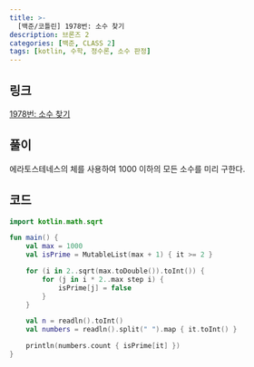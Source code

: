 ```yaml
---
title: >-
  [백준/코틀린] 1978번: 소수 찾기
description: 브론즈 2
categories: [백준, CLASS 2]
tags: [kotlin, 수학, 정수론, 소수 판정]
---
```


## 링크
[1978번: 소수 찾기](https://www.acmicpc.net/problem/1978)

## 풀이
에라토스테네스의 체를 사용하여 1000 이하의 모든 소수를 미리 구한다.

## 코드
```kotlin
import kotlin.math.sqrt

fun main() {
    val max = 1000
    val isPrime = MutableList(max + 1) { it >= 2 }

    for (i in 2..sqrt(max.toDouble()).toInt()) {
        for (j in i * 2..max step i) {
            isPrime[j] = false
        }
    }

    val n = readln().toInt()
    val numbers = readln().split(" ").map { it.toInt() }

    println(numbers.count { isPrime[it] })
}

```
